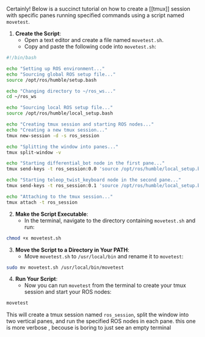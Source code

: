 Certainly! Below is a succinct tutorial on how to create a [[tmux]] session with specific panes running specified commands using a script named `movetest`.

1. **Create the Script**:
    - Open a text editor and create a file named `movetest.sh`.
    - Copy and paste the following code into `movetest.sh`:

```bash
#!/bin/bash

echo "Setting up ROS environment..."
echo "Sourcing global ROS setup file..."
source /opt/ros/humble/setup.bash

echo "Changing directory to ~/ros_ws..."
cd ~/ros_ws

echo "Sourcing local ROS setup file..."
source /opt/ros/humble/local_setup.bash

echo "Creating tmux session and starting ROS nodes..."
echo "Creating a new tmux session..."
tmux new-session -d -s ros_session

echo "Splitting the window into panes..."
tmux split-window -v

echo "Starting differential_bot node in the first pane..."
tmux send-keys -t ros_session:0.0 'source /opt/ros/humble/local_setup.bash && source install/setup.bash && ros2 run differential_bot differential_bot' C-m

echo "Starting teleop_twist_keyboard node in the second pane..."
tmux send-keys -t ros_session:0.1 'source /opt/ros/humble/local_setup.bash && source install/setup.bash && ros2 run teleop_twist_keyboard teleop_twist_keyboard' C-m

echo "Attaching to the tmux session..."
tmux attach -t ros_session

```

2. **Make the Script Executable**:
    - In the terminal, navigate to the directory containing `movetest.sh` and run:

```bash
chmod +x movetest.sh
```

3. **Move the Script to a Directory in Your PATH**:
    - Move `movetest.sh` to `/usr/local/bin` and rename it to `movetest`:

```bash
sudo mv movetest.sh /usr/local/bin/movetest
```

4. **Run Your Script**:
    - Now you can run `movetest` from the terminal to create your tmux session and start your ROS nodes:

```bash
movetest
```

This will create a tmux session named `ros_session`, split the window into two vertical panes, and run the specified ROS nodes in each pane.
this one is more verbose , becouse is boring to just see an empty terminal